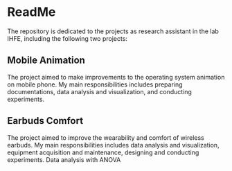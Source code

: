 # ReadMe

The repository is dedicated to the projects as research assistant in the lab IHFE, including the following two projects:

## Mobile Animation
The project aimed to make improvements to the operating system animation on mobile phone. My main responsibilities includes preparing documentations, data analysis and visualization, and conducting experiments.

## Earbuds Comfort
The project aimed to improve the wearability and comfort of wireless earbuds. My main responsibilities includes data analysis and visualization, equipment acquisition and maintenance, designing and conducting experiments. Data analysis with ANOVA
